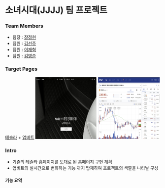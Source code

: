 # 소녀시대(JJJJ) 팀 프로젝트

### Team Members
- 팀장 : [장정현](https://github.com/JJeonghyun)
- 팀원 : [김선주](https://github.com/KimSunJ)
- 팀원 : [이재혁](https://github.com/LeeJaeHyekk)
- 팀원 : [김영준](https://github.com/color99b)

### Target Pages
[테슬라](https://shop.tesla.com/ko_kr?tesref=true) + [업비트](https://upbit.com/exchange?code=CRIX.UPBIT.KRW-BTC)
<img src="./project/public/imgs/tesla.jpg" alt="asd" width="200px" height="200px" />
<img src="./project/public/imgs/upbit.jpg" alt="ad" width="200px" height="200px" />

### Intro
- 기존의 테슬라 홈페이지를 토대로 된 홈페이지 구현 계획
- 업비트의 실시간으로 변화하는 기능 까지 탑재하여 프로젝트의 색깔을 나타날 구성

#### 기능 요약
